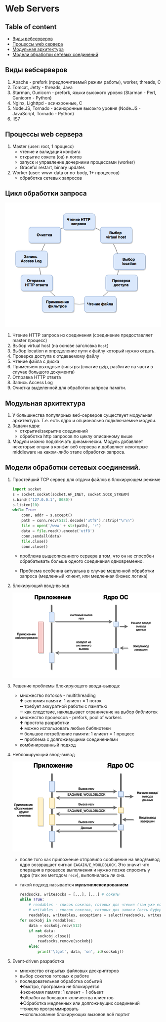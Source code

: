 # Web Servers

## Table of content
- [Виды вебсерверов](#Виды-вебсерверов)
- [Процессы web сервера](#Процессы-web-сервера)
- [Модульная архитектура](#Модульная-архитектура)
- [Модели обработки сетевых соединений](#Модели-обработки-сетевых-соединений)

## Виды вебсерверов
1. Apache - prefork (предпочитаемый режим работы), worker, threads, C
1. Tomcat, Jetty - threads, Java
1. Starman, Gunicorn - prefork, языки высокого уровня (Starman - Perl, Gunicorn - Python)
1. Nginx, Lighttpd - асинхронные, С
1. Node.JS, Tornado - асинхронные высокго уровня (Node.JS - JavaScript, Tornado - Python)
1. IIS7

## Процессы web сервера
1. Master (user: root, 1 процесс)
    * чтение и валидация конфига
    * открытие сокета (ов) и логов
    * запуск и управление дочерними процессами (worker)
    * Graceful restart, binary updates
1. Worker (user: www-data or no-body, 1+ процессов)
    * обработка сетевых запросов

## Цикл обработки запроса
![Цикл обработки запроса](../images/web-server-circle.png)

1. Чтение HTTP запроса из соединения (соединение предоставляет master процесс)
1. Выбор virtual host (на основе заголовка `Host`)
1. Выбор location и определение пути к файлу который нужно отдать.
1. Проверка доступа к отдаваемому файлу
1. Чтение файла с диска
1. Применяем выходные фильтры (сжатие gzip, разбитие на части в случае большого документа)
1. Отправка HTTP ответа
1. Запись Access Log
1. Очистка выделенной для обработки запроса памяти.

## Модульная архитектура
1. У большинства популярных веб-серверов существует модульная архитектура. Т.е. есть ядро и опционально подключаемые модули.
1. Задачи ядра:
    * открытие\закрытие соединений
    * обработка http запросов по циклу описанному выше
1. Модули можно подключать динамически. Модуль добавляет некоторые опции в конфиг веб сервера и добавляет некоторые middleware на каком-либо этапе обработки запроса.

## Модели обработки сетевых соединений.
1. Простейший TCP сервер для отдачи файлов в блокирующем режиме
    ```python
    import socket
    s = socket.socket(socket.AF_INET, socket.SOCK_STREAM)
    s.bind(('127.0.0.1', 8080))
    s.listen(10)
    while True:
        conn, addr = s.accept()
        path = conn.recv(512).decode('utf8').rstrip("\r\n")
        file = open('/www' + str(path), 'r')
        data = file.read().encode('utf8')
        conn.sendall(data)
        file.close()
        conn.close()
    ```

    * проблема вышеописанного сервера в том, что он не способен обрабатывать больше одного соединения одновременно.

    * Проблема особенна актуальна в случае медленной обработки запроса (медленный клиент, или медленная бизнес логика)

1. Блокирующий ввод-вывод

    ![Блокирующий ввод-вывод](../images/blocking-io.png)

1. Решение проблемы блокирующего ввода-вывода:
    * множество потоков - multithreading<br>
        :heavy_plus_sign: зкономия памяти: 1 клиент = 1 поток<br>
        :heavy_minus_sign: требует аккуратной работы с памятью<br>
        :heavy_minus_sign: как следствие, накладывает ограничение на выбор библиотек<br>
    * множество процессов - prefork, pool of workers<br>
        :heavy_plus_sign: простота разработки<br>
        :heavy_plus_sign: можно использовать любые библиотеки<br>
        :heavy_minus_sign: большое потребление памяти: 1 клиент = 1 процесс<br>
        :heavy_minus_sign: проблема с долгоживущими соединениями<br>
    * комбинированный подход<br>

1. Неблокирующий ввод-вывод

    ![Неблокирующий ввод-вывод](../images/non-blocking-io.png)

    * после того как приложение отправило сообщение на ввод\вывод ядро возвращает сигнал `EAGAIN/E_WOULDBLOCK`. Это значит что операция в процессе выполнения и нужно позже спросить у ядра (так же методом `recv`), выполнилась ли она.

    * такой подход называется **мультиплексированием**

        ```python
        readsocks, writesocks = [...], [...] # сокеты
        while True:
            # readables - список сокетов, готовых для чтения (там уже есть данные и не нужно ждать их от клиента)
            # writables - список сокетов, готовых для записи (есть буфер достаточного размера)
            readables, writeables, exceptions = select(readsocks, writesocks, [])
        for sockobj in readables:
            data = sockobj.recv(512)
            if not data:
                sockobj.close()
                readsocks.remove(sockobj)
            else:
                print('\tgot', data, 'on', id(sockobj))
        ```
1. Event-driven разработка
    * множество открытых файловых дескрипторов
    * выбор сокетов готовых к работе
    * последовательная обработка событий <br>
    :heavy_plus_sign:быстро, программа не блокируется<br>
    :heavy_plus_sign:экономия памяти: 1 клиент = 1 объект<br>
    :heavy_plus_sign:обработка большого количества клиентов<br>
    :heavy_plus_sign:Обработка медленных или долгоживущих соединений<br>
    :heavy_minus_sign:тяжело программировать<br>
    :heavy_minus_sign:использование блокирующих вызовов всё портит<br>
